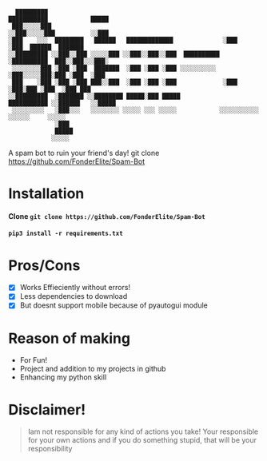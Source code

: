 ```
  █████████                                                 ███████████            █████   
 ███░░░░░███                                               ░░███░░░░░███          ░░███    
░███    ░░░  ████████   ██████   █████████████              ░███    ░███  ██████  ███████  
░░█████████ ░░███░░███ ░░░░░███ ░░███░░███░░███  ██████████ ░██████████  ███░░███░░░███░   
 ░░░░░░░░███ ░███ ░███  ███████  ░███ ░███ ░███ ░░░░░░░░░░  ░███░░░░░███░███ ░███  ░███    
 ███    ░███ ░███ ░███ ███░░███  ░███ ░███ ░███             ░███    ░███░███ ░███  ░███ ███
░░█████████  ░███████ ░░████████ █████░███ █████            ███████████ ░░██████   ░░█████ 
 ░░░░░░░░░   ░███░░░   ░░░░░░░░ ░░░░░ ░░░ ░░░░░            ░░░░░░░░░░░   ░░░░░░     ░░░░░  
             ░███                                                                          
             █████                                                                         
            ░░░░░             
```
 A spam bot to ruin your friend's day!
 git clone https://github.com/FonderElite/Spam-Bot

# Installation
#### Clone ```git clone https://github.com/FonderElite/Spam-Bot```
#### ```pip3 install -r requirements.txt```

# Pros/Cons
- [x] Works Effieciently without errors!
- [x] Less dependencies to download
- [x] But doesnt support mobile because of pyautogui module

# Reason of making
* For Fun!
* Project and addition to my projects in github
* Enhancing my python skill

# Disclaimer!
> Iam not responsible for any kind of actions you take!
Your responsible for your own actions and if you do something stupid, that will be your 
responsibility
